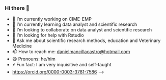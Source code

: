 ### Hi there 👋

- 🔭 I’m currently working on CIME-EMP
- 🌱 I’m currently learning data analyst and scientific research
- 👯 I’m looking to collaborate on data analyst and scientific research
- 🤔 I’m looking for help with Rstudio
- 💬 Ask me about scientific research methods, education and Veterinary Medicine
- 📫 How to reach me: danielmancillacastro@hotmail.com
- 😄 Pronouns: he/him
- ⚡ Fun fact: I am very inquisitive and self-taught
- https://orcid.org/0000-0003-3781-7586
-->
